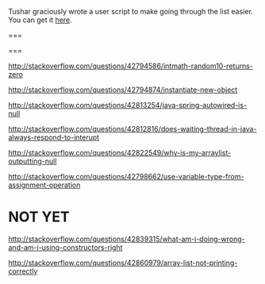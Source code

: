 Tushar graciously wrote a user script to make going through the list easier. You can get it [here](https://github.com/tusharjadhav219/Userscript-for-delete-candidates).

===

===

http://stackoverflow.com/questions/42794586/intmath-random10-returns-zero

http://stackoverflow.com/questions/42794874/instantiate-new-object

http://stackoverflow.com/questions/42813254/java-spring-autowired-is-null

http://stackoverflow.com/questions/42812816/does-waiting-thread-in-java-always-respond-to-interupt

http://stackoverflow.com/questions/42822549/why-is-my-arraylist-outputting-null

http://stackoverflow.com/questions/42798662/use-variable-type-from-assignment-operation

NOT YET
=====


http://stackoverflow.com/questions/42839315/what-am-i-doing-wrong-and-am-i-using-constructors-right

http://stackoverflow.com/questions/42860979/array-list-not-printing-correctly
